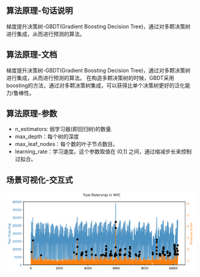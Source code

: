 ## 算法原理-句话说明

梯度提升决策树-GBDT(Gradient Boosting Decision Tree)，通过对多颗决策树进行集成，从而进行预测的算法。

## 算法原理-文档

梯度提升决策树-GBDT(Gradient Boosting Decision Tree)，通过对多颗决策树进行集成，从而进行预测的算法。
在构造多颗决策树的时候，GBDT采用boosting的方法，通过对多颗决策树集成，可以获得比单个决策树更好的泛化能力/鲁棒性。




## 算法原理-参数
- n_estimators: 弱学习器(即回归树)的数量.
- max_depth：每个树的深度
- max_leaf_nodes：每个数的叶子节点数目。
- learning_rate：学习速度。这个参数取值在 (0,1]  之间，通过缩减步长来控制过拟合。




## 场景可视化-交互式

![](../_image/检测效果图.png)

